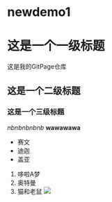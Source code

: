 # newdemo1
# 这是一个一级标题
这是我的GitPage仓库
## 这是一个二级标题
### 这是一个三级标题
*nbnbnbnbnb*
**wawawawa**
* 赛文
* 迪迦
* 盖亚
1. 哆啦A梦
1. 奥特曼 
1. 猫和老鼠
![](https://qgt-style.oss-cn-hangzhou.aliyuncs.com/newcoursep4/g1/g1-2-2/tenor.gif)
